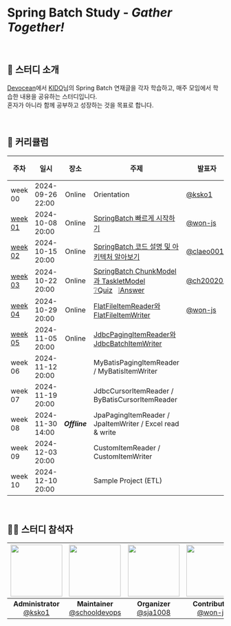# Spring Batch Study - *Gather Together!*


<br/>

## 📝 스터디 소개
[Devocean](https://devocean.sk.com/)에서 [KIDO](https://devocean.sk.com/experts/view.do?ID=kido&boardType=&page=)님의 Spring Batch 연재글을 각자 학습하고, 매주 모임에서 학습한 내용을 공유하는 스터디입니다.<br/>
혼자가 아니라 함께 공부하고 성장하는 것을 목표로 합니다.

<br/>

## 📅 커리큘럼
| 주차 | 일시 | 장소 | 주제 | 발표자 | 정리자 | 완료 |
|---|---|:---:|---|---|---|:---:|
| week 00 | 2024-09-26 22:00 | Online | Orientation | [@ksko1](https://github.com/ksko1) | [@ksko1](https://github.com/ksko1) | ✔ |
| [week 01](week01) | 2024-10-08 20:00 | Online | [SpringBatch 빠르게 시작하기](https://devocean.sk.com/search/techBoardDetail.do?ID=166164) | [@won-js](https://github.com/won-js) | [@ksko1](https://github.com/ksko1) | ✔ |
| [week 02](week02) | 2024-10-15 20:00| Online | [SpringBatch 코드 설명 및 아키텍처 알아보기](https://devocean.sk.com/search/techBoardDetail.do?ID=166690) | [@claeo001](https://github.com/claeo001) | [@ksko1](https://github.com/ksko1) | ✔ |
| [week 03](week03) | 2024-10-22 20:00 | Online | [SpringBatch ChunkModel과 TaskletModel](https://devocean.sk.com/search/techBoardDetail.do?ID=166694) <br/> [❔Quiz](https://github.com/schooldevops/spring-batch-tutorials/tree/11.Quiz/06.01.FlatFileItemReaderSample) &nbsp; [❕Answer](https://github.com/schooldevops/spring-batch-tutorials/tree/11.Quiz/11.01.Quiz_Flatfile) | [@ch200203](https://github.com/ch200203) | [@ksko1](https://github.com/ksko1) | ✔ |
| [week 04](week04) | 2024-10-29 20:00 | Online | [FlatFileItemReader와 FlatFileItemWriter](https://devocean.sk.com/experts/techBoardDetail.do?ID=166828) | [@won-js](https://github.com/won-js) | [@won-js](https://github.com/won-js)  | ✔ |
| [week 05](week05) | 2024-11-05 20:00 | Online | [JdbcPagingItemReader와 JdbcBatchItemWriter](https://devocean.sk.com/search/techBoardDetail.do?ID=166867) |  |  |  |
| week 06 | 2024-11-12 20:00 |  | MyBatisPagingItemReader / MyBatisItemWriter |  |  |  |
| week 07 | 2024-11-19 20:00 |  | JdbcCursorItemReader / ByBatisCursorItemReader |  |  |  |
| week 08 | 2024-11-30 14:00 | ***Offline*** | JpaPagingItemReader / JpaItemWriter / Excel read & write |  |  |  |
| week 09 | 2024-12-03 20:00 |  | CustomItemReader / CustomItemWriter |  |  |  |
| week 10 | 2024-12-10 20:00 |  | Sample Project (ETL) |  |  |  |

<br/>

## 👩‍💻 스터디 참석자
| <img src="https://avatars.githubusercontent.com/u/18614482?v=4" width="120" height="120"/> | <img src="https://avatars.githubusercontent.com/u/66154381?v=4" width="120" height="120"/> | <img src="https://avatars.githubusercontent.com/u/45647541?v=4" width="120" height="120"/> | <img src="https://avatars.githubusercontent.com/u/68256369?v=4" width="120" height="120"/> | <img src="https://avatars.githubusercontent.com/u/88322812?v=4" width="120" height="120"/> | <img src="https://avatars.githubusercontent.com/u/58754885?v=4" width="120" height="120"/> |
|:---:|:---:|:---:|:---:|:---:|:---:|
| **Administrator** <br/> [@ksko1](https://github.com/ksko1) | **Maintainer** <br/> [@schooldevops](https://github.com/schooldevops) | **Organizer** <br/> [@sja1008](https://github.com/sja1008) | **Contributor** <br/> [@won-js](https://github.com/won-js) | **Contributor** <br/> [@claeo001](https://github.com/claeo001) | **Contributor** <br/> [@ch200203](https://github.com/ch200203) |
